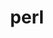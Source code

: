---
title: "perl"
layout: cache
categories: [package, develop-2023-10-01]
meta: {"versions": ["5.38.0"], "compilers": ["apple-clang@=14.0.0", "cce@=15.0.1", "gcc@=10.3.0", "gcc@=11.1.0", "gcc@=11.3.0", "gcc@=12.1.0", "gcc@=7.3.1", "gcc@=7.5.0", "oneapi@=2023.2.0"], "oss": ["amzn2", "rhel8", "sle_hpc15", "ubuntu18.04", "ubuntu20.04", "ubuntu22.04", "ventura"], "platforms": ["darwin", "linux"], "targets": ["aarch64", "neoverse_n1", "ppc64le", "x86_64", "x86_64_v3", "x86_64_v4", "zen4"], "stacks": ["aws-isc", "aws-isc-aarch64", "build_systems", "data-vis-sdk", "e4s", "e4s-cray-rhel", "e4s-cray-sles", "e4s-oneapi", "e4s-power", "gpu-tests", "ml-darwin-aarch64-mps", "ml-linux-x86_64-cpu", "ml-linux-x86_64-cuda", "ml-linux-x86_64-rocm", "radiuss", "radiuss-aws", "radiuss-aws-aarch64", "root", "tutorial"], "num_specs": 12, "num_specs_by_stack": {"root": 12, "ml-darwin-aarch64-mps": 1, "aws-isc-aarch64": 2, "radiuss-aws-aarch64": 2, "radiuss-aws": 1, "aws-isc": 1, "e4s-cray-rhel": 1, "gpu-tests": 1, "data-vis-sdk": 1, "e4s": 1, "e4s-power": 1, "e4s-oneapi": 1, "e4s-cray-sles": 1, "radiuss": 1, "build_systems": 1, "tutorial": 2, "ml-linux-x86_64-rocm": 1, "ml-linux-x86_64-cpu": 1, "ml-linux-x86_64-cuda": 1}}
spec_details: [{"hash": "nsmrbwgenvv7aszkkeleta3gntysoymi", "compiler": "apple-clang@=14.0.0", "versions": ["5.38.0"], "os": "ventura", "platform": "darwin", "target": "aarch64", "variants": ["build_system=generic", "+cpanm", "+opcode", "+open", "patches=714e4d1", "+shared", "+threads"], "stacks": ["root", "ml-darwin-aarch64-mps"], "size": "-", "tarball": "https://binaries.spack.io/develop-2023-10-01/build_cache/darwin-ventura-aarch64/apple-clang-14.0.0/perl-5.38.0/darwin-ventura-aarch64-apple-clang-14.0.0-perl-5.38.0-nsmrbwgenvv7aszkkeleta3gntysoymi.spack"}, {"hash": "sfg23dgeorledztzmhu26b4j6xumdise", "compiler": "gcc@=7.3.1", "versions": ["5.38.0"], "os": "amzn2", "platform": "linux", "target": "aarch64", "variants": ["build_system=generic", "+cpanm", "+opcode", "+open", "patches=714e4d1", "+shared", "+threads"], "stacks": ["aws-isc-aarch64", "root", "radiuss-aws-aarch64"], "size": "-", "tarball": "https://binaries.spack.io/develop-2023-10-01/build_cache/linux-amzn2-aarch64/gcc-7.3.1/perl-5.38.0/linux-amzn2-aarch64-gcc-7.3.1-perl-5.38.0-sfg23dgeorledztzmhu26b4j6xumdise.spack"}, {"hash": "wgofmqunl33zstvup27kf5vuzxo4ey7m", "compiler": "gcc@=7.3.1", "versions": ["5.38.0"], "os": "amzn2", "platform": "linux", "target": "neoverse_n1", "variants": ["build_system=generic", "+cpanm", "+opcode", "+open", "patches=714e4d1", "+shared", "+threads"], "stacks": ["aws-isc-aarch64", "root", "radiuss-aws-aarch64"], "size": "-", "tarball": "https://binaries.spack.io/develop-2023-10-01/build_cache/linux-amzn2-neoverse_n1/gcc-7.3.1/perl-5.38.0/linux-amzn2-neoverse_n1-gcc-7.3.1-perl-5.38.0-wgofmqunl33zstvup27kf5vuzxo4ey7m.spack"}, {"hash": "yweloecrlsvnuxjvu6ymz6qkzabhlmtd", "compiler": "gcc@=7.3.1", "versions": ["5.38.0"], "os": "amzn2", "platform": "linux", "target": "x86_64_v3", "variants": ["build_system=generic", "+cpanm", "+opcode", "+open", "patches=714e4d1", "+shared", "+threads"], "stacks": ["root", "radiuss-aws", "aws-isc"], "size": "-", "tarball": "https://binaries.spack.io/develop-2023-10-01/build_cache/linux-amzn2-x86_64_v3/gcc-7.3.1/perl-5.38.0/linux-amzn2-x86_64_v3-gcc-7.3.1-perl-5.38.0-yweloecrlsvnuxjvu6ymz6qkzabhlmtd.spack"}, {"hash": "bilikduzkczdd2ezs5w6cbc4v7rfgcke", "compiler": "cce@=15.0.1", "versions": ["5.38.0"], "os": "rhel8", "platform": "linux", "target": "zen4", "variants": ["build_system=generic", "+cpanm", "+opcode", "+open", "patches=714e4d1", "+shared", "+threads"], "stacks": ["root", "e4s-cray-rhel"], "size": "-", "tarball": "https://binaries.spack.io/develop-2023-10-01/build_cache/linux-rhel8-zen4/cce-15.0.1/perl-5.38.0/linux-rhel8-zen4-cce-15.0.1-perl-5.38.0-bilikduzkczdd2ezs5w6cbc4v7rfgcke.spack"}, {"hash": "cobpekvlcsvkougbnmxfs72fkik45m6e", "compiler": "gcc@=11.1.0", "versions": ["5.38.0"], "os": "ubuntu20.04", "platform": "linux", "target": "x86_64_v3", "variants": ["build_system=generic", "+cpanm", "+opcode", "+open", "patches=714e4d1", "+shared", "+threads"], "stacks": ["gpu-tests", "root", "data-vis-sdk", "e4s"], "size": "-", "tarball": "https://binaries.spack.io/develop-2023-10-01/build_cache/linux-ubuntu20.04-x86_64_v3/gcc-11.1.0/perl-5.38.0/linux-ubuntu20.04-x86_64_v3-gcc-11.1.0-perl-5.38.0-cobpekvlcsvkougbnmxfs72fkik45m6e.spack"}, {"hash": "kqkit4ddy7l3myegcnmeg5heor6fab23", "compiler": "gcc@=11.1.0", "versions": ["5.38.0"], "os": "ubuntu20.04", "platform": "linux", "target": "ppc64le", "variants": ["build_system=generic", "+cpanm", "+opcode", "+open", "patches=714e4d1", "+shared", "+threads"], "stacks": ["root", "e4s-power"], "size": "-", "tarball": "https://binaries.spack.io/develop-2023-10-01/build_cache/linux-ubuntu20.04-ppc64le/gcc-11.1.0/perl-5.38.0/linux-ubuntu20.04-ppc64le-gcc-11.1.0-perl-5.38.0-kqkit4ddy7l3myegcnmeg5heor6fab23.spack"}, {"hash": "g4pfpgzhfu7nvcpnztupvozu2yi2yhyr", "compiler": "oneapi@=2023.2.0", "versions": ["5.38.0"], "os": "ubuntu20.04", "platform": "linux", "target": "x86_64", "variants": ["build_system=generic", "+cpanm", "+opcode", "+open", "patches=714e4d1", "+shared", "+threads"], "stacks": ["root", "e4s-oneapi"], "size": "-", "tarball": "https://binaries.spack.io/develop-2023-10-01/build_cache/linux-ubuntu20.04-x86_64/oneapi-2023.2.0/perl-5.38.0/linux-ubuntu20.04-x86_64-oneapi-2023.2.0-perl-5.38.0-g4pfpgzhfu7nvcpnztupvozu2yi2yhyr.spack"}, {"hash": "f364rsovcquje67k2kqznx44vcfuubkw", "compiler": "gcc@=10.3.0", "versions": ["5.38.0"], "os": "sle_hpc15", "platform": "linux", "target": "x86_64_v4", "variants": ["build_system=generic", "+cpanm", "+opcode", "+open", "patches=714e4d1", "+shared", "+threads"], "stacks": ["root", "e4s-cray-sles"], "size": "-", "tarball": "https://binaries.spack.io/develop-2023-10-01/build_cache/linux-sle_hpc15-x86_64_v4/gcc-10.3.0/perl-5.38.0/linux-sle_hpc15-x86_64_v4-gcc-10.3.0-perl-5.38.0-f364rsovcquje67k2kqznx44vcfuubkw.spack"}, {"hash": "4q7muh56bl4toxkszz5ozghza4wpy5oe", "compiler": "gcc@=7.5.0", "versions": ["5.38.0"], "os": "ubuntu18.04", "platform": "linux", "target": "x86_64_v3", "variants": ["build_system=generic", "+cpanm", "+opcode", "+open", "patches=714e4d1", "+shared", "+threads"], "stacks": ["root", "radiuss", "build_systems"], "size": "-", "tarball": "https://binaries.spack.io/develop-2023-10-01/build_cache/linux-ubuntu18.04-x86_64_v3/gcc-7.5.0/perl-5.38.0/linux-ubuntu18.04-x86_64_v3-gcc-7.5.0-perl-5.38.0-4q7muh56bl4toxkszz5ozghza4wpy5oe.spack"}, {"hash": "sxrbxoiut73cesrcuchizwhi7touysez", "compiler": "gcc@=11.3.0", "versions": ["5.38.0"], "os": "ubuntu22.04", "platform": "linux", "target": "x86_64_v3", "variants": ["build_system=generic", "+cpanm", "+opcode", "+open", "patches=714e4d1", "+shared", "+threads"], "stacks": ["tutorial", "root", "ml-linux-x86_64-rocm", "ml-linux-x86_64-cpu", "ml-linux-x86_64-cuda"], "size": "-", "tarball": "https://binaries.spack.io/develop-2023-10-01/build_cache/linux-ubuntu22.04-x86_64_v3/gcc-11.3.0/perl-5.38.0/linux-ubuntu22.04-x86_64_v3-gcc-11.3.0-perl-5.38.0-sxrbxoiut73cesrcuchizwhi7touysez.spack"}, {"hash": "egkkyq6i4ccn6dg6vudr45khpfa7p3k6", "compiler": "gcc@=12.1.0", "versions": ["5.38.0"], "os": "ubuntu22.04", "platform": "linux", "target": "x86_64_v3", "variants": ["build_system=generic", "+cpanm", "+opcode", "+open", "patches=714e4d1", "+shared", "+threads"], "stacks": ["tutorial", "root"], "size": "-", "tarball": "https://binaries.spack.io/develop-2023-10-01/build_cache/linux-ubuntu22.04-x86_64_v3/gcc-12.1.0/perl-5.38.0/linux-ubuntu22.04-x86_64_v3-gcc-12.1.0-perl-5.38.0-egkkyq6i4ccn6dg6vudr45khpfa7p3k6.spack"}]
---